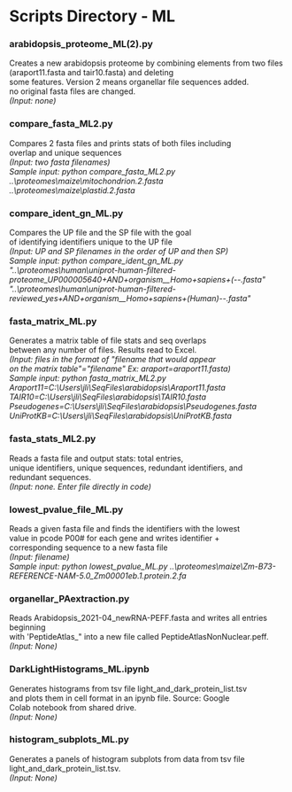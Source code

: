 # Scripts Directory - ML
### **arabidopsis_proteome_ML(2).py**
Creates a new arabidopsis proteome by combining elements
from two files (araport11.fasta and tair10.fasta) and deleting  
some features. Version 2 means organellar file sequences added.   
no original fasta files are changed.    
*(Input: none)*

### **compare_fasta_ML2.py**       
Compares 2 fasta files and prints stats of both files including    
overlap and unique sequences     
*(Input: two fasta filenames)*    
*Sample input: python compare_fasta_ML2.py ..\proteomes\maize\mitochondrion.2.fasta ..\proteomes\maize\plastid.2.fasta*

### **compare_ident_gn_ML.py**    
Compares the UP file and the SP file with the goal    
of identifying identifiers unique to the UP file    
*(Input: UP and SP filenames in the order of UP and then SP)*          
*Sample input: python compare_ident_gn_ML.py "..\proteomes\human\uniprot-human-filtered-proteome_UP000005640+AND+organism__Homo+sapiens+(--.fasta" "..\proteomes\human\uniprot-human-filtered-reviewed_yes+AND+organism__Homo+sapiens+(Human)--.fasta"*

### **fasta_matrix_ML.py**   
Generates a matrix table of file stats and seq overlaps    
between any number of files. Results read to Excel.     
*(Input: files in the format of "filename that would appear*   
*on the matrix table"="filename" Ex: araport=araport11.fasta)*      
*Sample input: python fasta_matrix_ML2.py Araport11=C:\Users\jli\SeqFiles\arabidopsis\Araport11.fasta TAIR10=C:\Users\jli\SeqFiles\arabidopsis\TAIR10.fasta Pseudogenes=C:\Users\jli\SeqFiles\arabidopsis\Pseudogenes.fasta UniProtKB=C:\Users\jli\SeqFiles\arabidopsis\UniProtKB.fasta*

### **fasta_stats_ML2.py**    
Reads a fasta file and output stats: total entries,   
unique identifiers, unique sequences, redundant identifiers, and    
redundant sequences.     
*(Input: none. Enter file directly in code)*    

### **lowest_pvalue_file_ML.py**
Reads a given fasta file and finds the identifiers with the lowest   
value in pcode P00# for each gene and writes identifier +    
corresponding sequence to a new fasta file   
*(Input: filename)*       
*Sample input: python lowest_pvalue_ML.py ..\proteomes\maize\Zm-B73-REFERENCE-NAM-5.0_Zm00001eb.1.protein.2.fa*

### **organellar_PAextraction.py** 
Reads Arabidopsis_2021-04_newRNA-PEFF.fasta and writes all entries beginning     
with 'PeptideAtlas_" into a new file called PeptideAtlasNonNuclear.peff.    
*(Input: None)* 

### **DarkLightHistograms_ML.ipynb**
Generates histograms from tsv file light_and_dark_protein_list.tsv    
and plots them in cell format in an ipynb file. Source: Google   
Colab notebook from shared drive.    
*(Input: None)* 

### **histogram_subplots_ML.py** 
Generates a panels of histogram subplots from data from tsv file    
light_and_dark_protein_list.tsv.    
*(Input: None)*  
